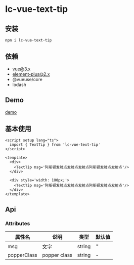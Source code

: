 # lc-vue-text-tip

## 安装

```
npm i lc-vue-text-tip
```

## 依赖

- vue@3.x
- element-plus@2.x
- @vueuse/core
- lodash

## Demo

[demo](https://unpkg.com/lc-vue-text-tip/docs/.vitepress/dist/index.html) 

## 基本使用

```vue
<script setup lang="ts">
  import { TextTip } from 'lc-vue-text-tip'
</script>

<template>
  <div>
    <TextTip msg='阿斯顿发射点发射点发射点阿斯顿发射点发射点'/>  
  </div>

  <div style='width: 100px;'>
    <TextTip msg='阿斯顿发射点发射点发射点阿斯顿发射点发射点'/>  
  </div>
</template>
```

## Api

### Attributes

| 属性名 | 说明 | 类型 | 默认值 |
| ---- | ---- | ---- | ---- |
| msg | 文字 | string | '' |
| popperClass | popper class | string | - |
